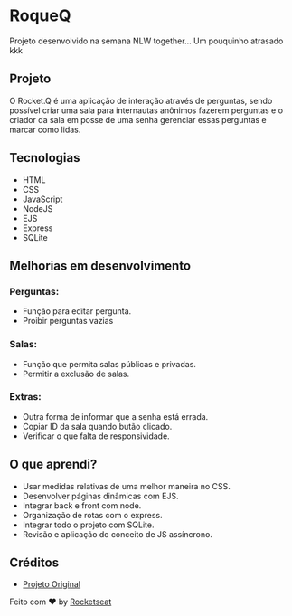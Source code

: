 # RoqueQ

Projeto desenvolvido na semana NLW together... Um pouquinho atrasado kkk

## Projeto

O Rocket.Q é uma aplicação de interação através de perguntas, sendo possível criar uma sala para internautas anônimos fazerem perguntas e o criador da sala em posse de uma senha gerenciar essas perguntas e marcar como lidas.

## Tecnologias

- HTML
- CSS
- JavaScript
- NodeJS
- EJS
- Express
- SQLite

## Melhorias em desenvolvimento

### Perguntas:
- Função para editar pergunta.
- Proibir perguntas vazias

### Salas:
- Função que permita salas públicas e privadas.
- Permitir a exclusão de salas.

### Extras:
- Outra forma de informar que a senha está errada.
- Copiar ID da sala quando butão clicado.
- Verificar o que falta de responsividade.

## O que aprendi?

- Usar medidas relativas de uma melhor maneira no CSS.
- Desenvolver páginas dinâmicas com EJS.
- Integrar back e front com node.
- Organização de rotas com o express.
- Integrar todo o projeto com SQLite.
- Revisão e aplicação do conceito de JS assíncrono.

## Créditos

- [Projeto Original](https://github.com/rocketseat-education/nlw-06-discover)


Feito com ♥ by [Rocketseat](https://www.rocketseat.com.br/)